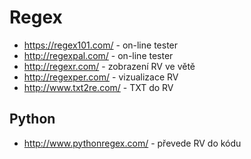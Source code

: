 # Regex #

- https://regex101.com/ - on-line tester
- http://regexpal.com/ - on-line tester
- http://regexr.com/ - zobrazení RV ve větě
- http://regexper.com/ - vizualizace RV
- http://www.txt2re.com/ - TXT do RV


## Python ##

- http://www.pythonregex.com/ - převede RV do kódu